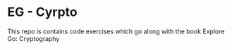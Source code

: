 # EG - Cyrpto

This repo is contains code exercises which go along with the book Explore Go: Cryptography

